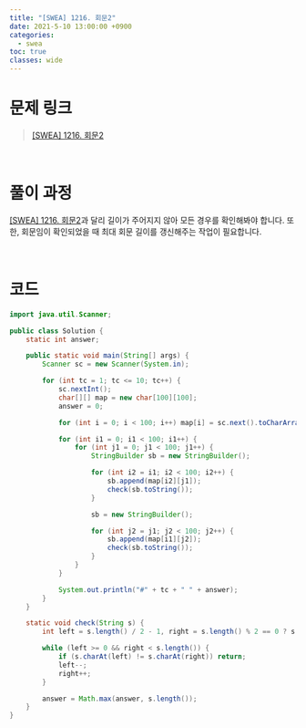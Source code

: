 ```yaml
---
title: "[SWEA] 1216. 회문2"
date: 2021-5-10 13:00:00 +0900
categories:
  - swea
toc: true
classes: wide
---
```


# 문제 링크

> [[SWEA] 1216. 회문2](https://swexpertacademy.com/main/code/problem/problemDetail.do?problemLevel=3&contestProbId=AV14Rq5aABUCFAYi&categoryId=AV14Rq5aABUCFAYi&categoryType=CODE&problemTitle=&orderBy=PASS_RATE&selectCodeLang=ALL&select-1=3&pageSize=10&pageIndex=2)

<br>

# 풀이 과정

[[SWEA] 1216. 회문2](https://ddb8036631.github.io/swea/1215_회문1)과 달리 길이가 주어지지 않아 모든 경우를 확인해봐야 합니다. 또한, 회문임이 확인되었을 때 최대 회문 길이를 갱신해주는 작업이 필요합니다.

<br>

# 코드

```java
import java.util.Scanner;

public class Solution {
    static int answer;

    public static void main(String[] args) {
        Scanner sc = new Scanner(System.in);

        for (int tc = 1; tc <= 10; tc++) {
            sc.nextInt();
            char[][] map = new char[100][100];
            answer = 0;

            for (int i = 0; i < 100; i++) map[i] = sc.next().toCharArray();

            for (int i1 = 0; i1 < 100; i1++) {
                for (int j1 = 0; j1 < 100; j1++) {
                    StringBuilder sb = new StringBuilder();

                    for (int i2 = i1; i2 < 100; i2++) {
                        sb.append(map[i2][j1]);
                        check(sb.toString());
                    }

                    sb = new StringBuilder();

                    for (int j2 = j1; j2 < 100; j2++) {
                        sb.append(map[i1][j2]);
                        check(sb.toString());
                    }
                }
            }

            System.out.println("#" + tc + " " + answer);
        }
    }

    static void check(String s) {
        int left = s.length() / 2 - 1, right = s.length() % 2 == 0 ? s.length() / 2 : s.length() / 2 + 1;

        while (left >= 0 && right < s.length()) {
            if (s.charAt(left) != s.charAt(right)) return;
            left--;
            right++;
        }

        answer = Math.max(answer, s.length());
    }
}
```